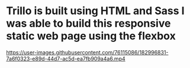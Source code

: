 # Trillo is built using HTML and Sass I was able to build this responsive static web page using the flexbox

https://user-images.githubusercontent.com/76115086/182996831-7a6f0323-e89d-44d7-ac5d-ea7fb909a4a6.mp4
